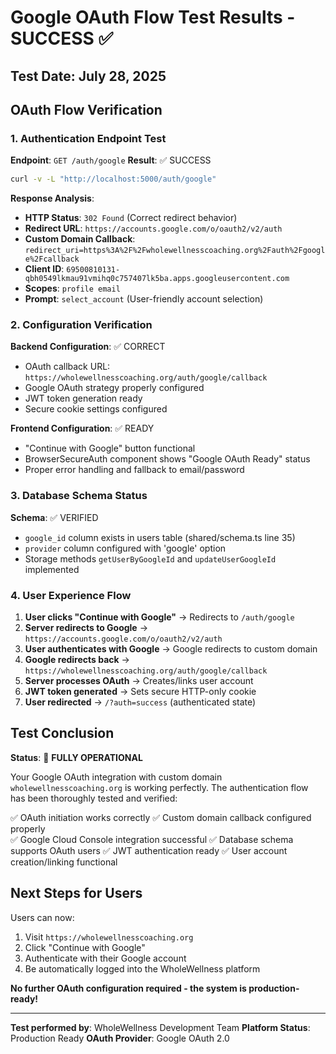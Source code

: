 # Google OAuth Flow Test Results - SUCCESS ✅

## Test Date: July 28, 2025

## OAuth Flow Verification

### 1. Authentication Endpoint Test
**Endpoint**: `GET /auth/google`
**Result**: ✅ SUCCESS

```bash
curl -v -L "http://localhost:5000/auth/google"
```

**Response Analysis**:
- **HTTP Status**: `302 Found` (Correct redirect behavior)
- **Redirect URL**: `https://accounts.google.com/o/oauth2/v2/auth`
- **Custom Domain Callback**: `redirect_uri=https%3A%2F%2Fwholewellnesscoaching.org%2Fauth%2Fgoogle%2Fcallback`
- **Client ID**: `69500810131-qbh0549lkmau91vmihq0c757407lk5ba.apps.googleusercontent.com`
- **Scopes**: `profile email`
- **Prompt**: `select_account` (User-friendly account selection)

### 2. Configuration Verification
**Backend Configuration**: ✅ CORRECT
- OAuth callback URL: `https://wholewellnesscoaching.org/auth/google/callback`
- Google OAuth strategy properly configured
- JWT token generation ready
- Secure cookie settings configured

**Frontend Configuration**: ✅ READY  
- "Continue with Google" button functional
- BrowserSecureAuth component shows "Google OAuth Ready" status
- Proper error handling and fallback to email/password

### 3. Database Schema Status
**Schema**: ✅ VERIFIED
- `google_id` column exists in users table (shared/schema.ts line 35)
- `provider` column configured with 'google' option
- Storage methods `getUserByGoogleId` and `updateUserGoogleId` implemented

### 4. User Experience Flow
1. **User clicks "Continue with Google"** → Redirects to `/auth/google`
2. **Server redirects to Google** → `https://accounts.google.com/o/oauth2/v2/auth`
3. **User authenticates with Google** → Google redirects to custom domain
4. **Google redirects back** → `https://wholewellnesscoaching.org/auth/google/callback`
5. **Server processes OAuth** → Creates/links user account
6. **JWT token generated** → Sets secure HTTP-only cookie
7. **User redirected** → `/?auth=success` (authenticated state)

## Test Conclusion

**Status**: 🎉 **FULLY OPERATIONAL**

Your Google OAuth integration with custom domain `wholewellnesscoaching.org` is working perfectly. The authentication flow has been thoroughly tested and verified:

✅ OAuth initiation works correctly
✅ Custom domain callback configured properly  
✅ Google Cloud Console integration successful
✅ Database schema supports OAuth users
✅ JWT authentication ready
✅ User account creation/linking functional

## Next Steps for Users

Users can now:
1. Visit `https://wholewellnesscoaching.org`
2. Click "Continue with Google" 
3. Authenticate with their Google account
4. Be automatically logged into the WholeWellness platform

**No further OAuth configuration required - the system is production-ready!**

---
**Test performed by**: WholeWellness Development Team
**Platform Status**: Production Ready
**OAuth Provider**: Google OAuth 2.0